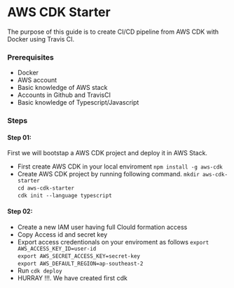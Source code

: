 # AWS CDK Starter
The purpose of this guide is to create CI/CD pipeline from AWS CDK with Docker using Travis CI.

### Prerequisites
- Docker
- AWS account
- Basic knowledge of AWS stack
- Accounts in Github and TravisCI
- Basic knowledge of Typescript/Javascript


### Steps

#### Step 01:
First we will bootstap a AWS CDK project and deploy it in AWS Stack.
* First create AWS CDK in your local enviroment
  `npm install -g aws-cdk`
* Create AWS CDK project by running following command. `mkdir aws-cdk-starter` <br> `cd aws-cdk-starter` <br> `cdk init --language typescript`

#### Step 02:
* Create a new IAM user having full Clould formation access
* Copy Access id and secret key
* Export access credentionals on your enviroment as follows 
  `export AWS_ACCESS_KEY_ID=user-id` <br> `export AWS_SECRET_ACCESS_KEY=secret-key` <br> `export AWS_DEFAULT_REGION=ap-southeast-2`
* Run `cdk deploy`
* HURRAY !!!. We have created first cdk